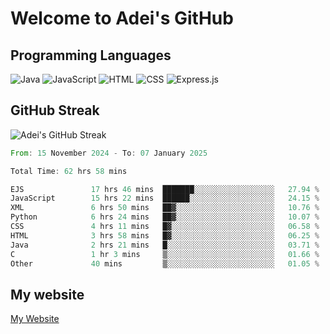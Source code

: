# Welcome to Adei's GitHub

## Programming Languages
![Java](https://img.shields.io/badge/Java-007396?style=flat-square&logo=java&logoColor=white)
![JavaScript](https://img.shields.io/badge/JavaScript-F7DF1E?style=flat-square&logo=javascript&logoColor=black)
![HTML](https://img.shields.io/badge/HTML-E34F26?style=flat-square&logo=html5&logoColor=white)
![CSS](https://img.shields.io/badge/CSS-1572B6?style=flat-square&logo=css3&logoColor=white)
![Express.js](https://img.shields.io/badge/Express.js-000000?style=flat-square&logo=express&logoColor=white)


## GitHub Streak
![Adei's GitHub Streak](https://github-readme-streak-stats.herokuapp.com/?user=AdeiTamayo&hide_border=true)

<!--START_SECTION:waka-->

```rust
From: 15 November 2024 - To: 07 January 2025

Total Time: 62 hrs 58 mins

EJS               17 hrs 46 mins  ███████░░░░░░░░░░░░░░░░░░   27.94 %
JavaScript        15 hrs 22 mins  ██████░░░░░░░░░░░░░░░░░░░   24.15 %
XML               6 hrs 50 mins   ██▓░░░░░░░░░░░░░░░░░░░░░░   10.76 %
Python            6 hrs 24 mins   ██▓░░░░░░░░░░░░░░░░░░░░░░   10.07 %
CSS               4 hrs 11 mins   █▓░░░░░░░░░░░░░░░░░░░░░░░   06.58 %
HTML              3 hrs 58 mins   █▓░░░░░░░░░░░░░░░░░░░░░░░   06.25 %
Java              2 hrs 21 mins   █░░░░░░░░░░░░░░░░░░░░░░░░   03.71 %
C                 1 hr 3 mins     ▒░░░░░░░░░░░░░░░░░░░░░░░░   01.66 %
Other             40 mins         ▒░░░░░░░░░░░░░░░░░░░░░░░░   01.05 %
```

<!--END_SECTION:waka-->

## My website
[My Website](https://adei.eus)


